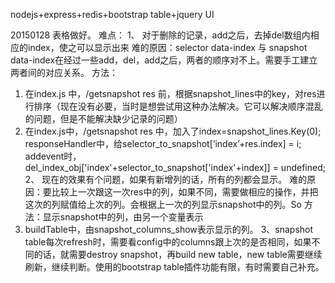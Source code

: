 nodejs+express+redis+bootstrap table+jquery UI

20150128
表格做好。
难点：
1、	对于删除的记录，add之后，去掉del数组内相应的index，使之可以显示出来
难的原因：selector data-index 与 snapshot data-index在经过一些add，del，add之后，两者的顺序对不上。需要手工建立两者间的对应关系。
方法：
1.	在index.js 中，/getsnapshot res 前，根据snapshot_lines中的key，对res进行排序（现在没有必要，当时是想尝试用这种办法解决。它可以解决顺序混乱的问题，但是不能解决缺少记录的问题）
2.	在index.js中，/getsnapshot res 中，加入了index=snapshot_lines.Key(0); responseHandler中，给selector_to_snapshot[‘index’+res.index] = i;  addevent时，del_index_obj['index'+selector_to_snapshot['index'+index]] = undefined;
2、	现在的效果有个问题，如果有新增列的话，所有的列都会显示。
难的原因：要比较上一次跟这一次res中的列，如果不同，需要做相应的操作，并把这次的列赋值给上次的列。会根据上一次的列显示snapshot中的列。So
方法：显示snapshot中的列，由另一个变量表示
1. buildTable中，由snapshot_columns_show表示显示的列。
3、snapshot table每次refresh时，需要看config中的columns跟上次的是否相同，如果不同的话，就需要destroy snapshot，再build new table，new table需要继续刷新，继续判断。使用的bootstrap table插件功能有限，有时需要自己补充。
